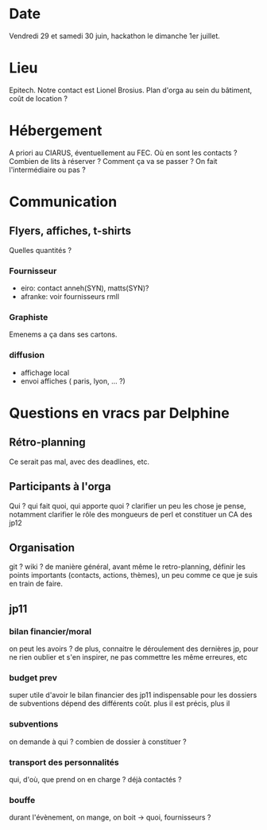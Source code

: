 # Date

Vendredi 29 et samedi 30 juin, hackathon le dimanche 1er juillet.

# Lieu

Epitech.
Notre contact est Lionel Brosius.
Plan d'orga au sein du bâtiment, coût de location ?

# Hébergement

A priori au CIARUS, éventuellement au FEC.
Où en sont les contacts ?
Combien de lits à réserver ?
Comment ça va se passer ? On fait l'intermédiaire ou pas ?

# Communication
## Flyers, affiches, t-shirts

Quelles quantités ?

### Fournisseur

 * eiro: contact anneh(SYN), matts(SYN)?
 * afranke: voir fournisseurs rmll

### Graphiste

Emenems a ça dans ses cartons.

### diffusion

 * affichage local
 * envoi affiches ( paris, lyon, ... ?) 

# Questions en vracs par Delphine 

## Rétro-planning

Ce serait pas mal, avec des deadlines, etc.

## Participants à l'orga

Qui ? qui fait quoi, qui apporte quoi ? clarifier un peu les chose je pense,
notamment clarifier le rôle des mongueurs de perl et constituer un CA des jp12

## Organisation

git ? wiki ? de manière général, avant même le retro-planning, définir les points importants 
(contacts, actions, thèmes), un peu comme ce que je suis en train de faire.

## jp11

### bilan financier/moral

on peut les avoirs ?
de plus, connaitre le déroulement des dernières jp, pour ne rien oublier 
et s'en inspirer, ne pas commettre les même erreures, etc

### budget prev

super utile d'avoir le bilan financier des jp11
indispensable pour les dossiers de subventions
dépend des différents coût. plus il est précis, plus il

### subventions

on demande à qui ? combien de dossier à constituer ?

### transport des personnalités

qui, d'où, que prend on en charge ? déjà contactés ?

### bouffe

durant l'évènement, on mange, on boit -> quoi, fournisseurs ?

